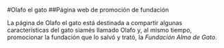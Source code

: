 #Olafo el gato
##Página web de promoción de fundación

La página de Olafo el gato está destinada a compartir algunas características del gato siamés llamado Olafo y, al mismo tiempo, promocionar la fundación que lo salvó y trató, la *Fundación Alma de Gato*.
